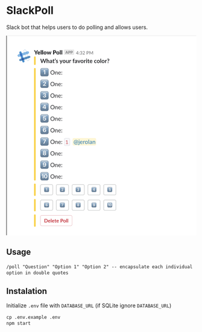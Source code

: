 # SlackPoll
Slack bot that helps users to do polling and allows users.

![SlackPoll](/static/sample.png)

## Usage

```
/poll "Question" "Option 1" "Option 2" -- encapsulate each individual option in double quotes
```

## Instalation

Initialize `.env` file with `DATABASE_URL` (if SQLite ignore `DATABASE_URL`)

```
cp .env.example .env
npm start
```

